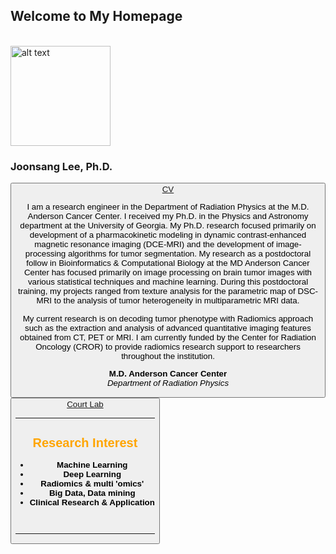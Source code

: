 ## Welcome to My Homepage
<br> <img src="https://www.mdanderson.org/content/mda/en/research/departments-labs-institutes/labs/court-laboratory/lab-members/jcr:content/mainparsys/columns/column1/textimage_924724179.resize.jpg/1522770082405xxxxx.jpg" alt="alt text" title="Title"  height="160" width="160" />
### Joonsang Lee, Ph.D. 
<button name="button"><a href="https://aznets.github.io/jsleexxxxx/"> CV </a> <br>

I am a research engineer in the Department of Radiation Physics at the M.D. Anderson Cancer Center.
I received my Ph.D. in the Physics and Astronomy department at the University of Georgia. My Ph.D. research focused primarily on development of a pharmacokinetic modeling in dynamic contrast-enhanced magnetic resonance imaging (DCE-MRI) and the development of image-processing algorithms for tumor segmentation. My research as a postdoctoral follow in Bioinformatics & Computational Biology at the MD Anderson Cancer Center has focused primarily on image processing on brain tumor images with various statistical techniques and machine learning. During this postdoctoral training, my projects ranged from texture analysis for the parametric map of DSC-MRI to the analysis of tumor heterogeneity in multiparametric MRI data.

My current research is on decoding tumor phenotype with Radiomics approach such as the extraction and analysis of advanced quantitative imaging features obtained from CT, PET or MRI. I am currently funded by the Center for Radiation Oncology (CROR) to provide radiomics research support to researchers throughout the institution.

**M.D. Anderson Cancer Center** <br>
_Department of Radiation Physics_ <br>
<button name="button"><a href="https://www.mdanderson.org/research/departments-labs-institutes/labs/court-laboratory/lab-members.html"> Court Lab </a>

---

## <span style="color:orange"> Research Interest </span>

*  <b> Machine Learning </b>
*  <b> Deep Learning </b>
*  <b> Radiomics & multi 'omics' </b>
*  <b> Big Data, Data mining </b>
*  <b> Clinical Research & Application </b>
<br>

---

